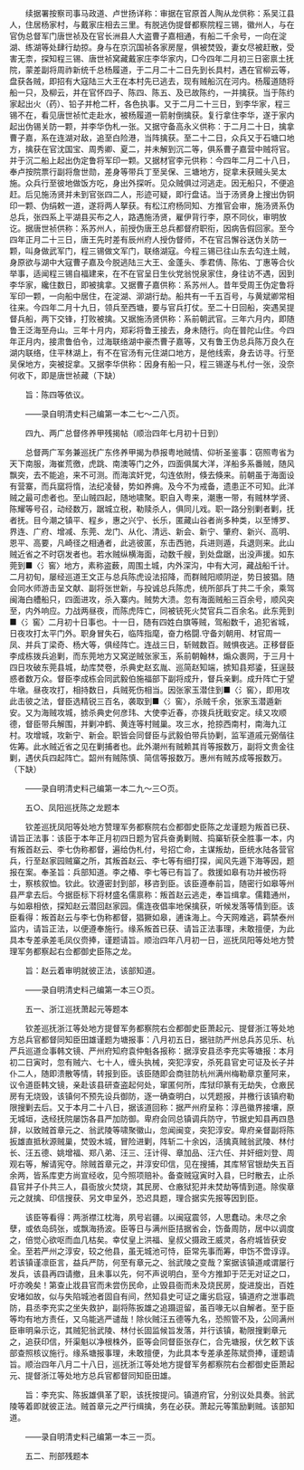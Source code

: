 <!-- { "loadSidebar": true } -->
　　续据署按察司事马政道、卢世扬详称：审据在官原首人陶从龙供称：系吴江县人，住居杨家村，与戴家庄相去三里。有脱逃伪提督都察院程三锡，徽州人，与在官伪总督军门唐世祯及在官长洲县人大盗曹子嘉相通，有船二千余号，一向在淀湖、练湖等处肆行劫掠。身与在京沉国祯各家房屋，俱被焚毁，妻女尽被赶散，受害无柰，探知程三锡、唐世祯窝藏戴家庄李华家内，□今四年二月初三日密禀土抚院，蒙差副将周祚新统千总杨履道，于二月二十二日先到长具村，遇在官柳云等，盘获各贼，即招有大寇陆三大王在本村先已逃去，现有贼船沉在河内。杨履道随将船一只，及柳云，并在官怀四子、陈四、陈五、及已故陈约，一并擒获。当于陈约家起出火（药）、铅子并枪二杆，各色执事。又于二月二十三日，到李华家，程三锡不在，看见唐世祯忙走赴水，被杨履道一箭射倒擒获。复行拿住李华，遂于家内起出伪锡关防一颗，并李华伪札一张。又据守备高永义供称：于二月二十日，擒拿曹子嘉，系在连湖对敌，追至白险港，当阵擒获。至二十二日，众兵又于石塘口地方，擒获在官沈国宝、周秀卿、夏二，并未解到沉二等，俱系曹子嘉营中贼将官。并于沉二船上起出伪定鲁将军印一颗。又据材官李元供称：今四年二月二十八日，奉卢按院票行副将詹世勋，差身等带兵丁至吴保、三塘地方，捉拿未获贼头吴太施。众兵行至彼地做饭方吃，身出外探听。见众贼俱过河逃走。因无船只，不便追赶。后见施汤贤并未到官张四二人，形迹可疑，即行盘诘。当于汤贤身上搜出伪铜印一颗、伪绢敕一道，遂将两人拏获。有松江府杨同知、方推官会审，施汤贤系伪总兵，张四系上平湖县买布之人，路遇施汤贤，雇伊背行李，原不同伙，审明放讫。据唐世祯供称：系苏州人，前授伪唐王总兵都督府职衔，因病告假回家。至今四年正月二十三日，唐王先时差有辰州府人授伪督师，不在官吕懈谷送伪关防一颗，叫身做武军门，程三锡做文军门，联络湖寇。今程三锡已往山东去勾连土贼，身原欲与湖中大寇曹子嘉及今脱逃陆三大王、金蓬头、季君倩、陈佑、丁惠等合伙举事，适闻程三锡自福建来，在不在官呈日生伙党翁悦泉家住，身往访不遇，因到李华家，纔住数日，即被擒拿。又据曹子嘉供称：系苏州人。昔年受周王伪定鲁将军印一颗，一向船中居住，在淀湖、泖湖行劫。船共有一千五百号，与黄斌卿常相往来。今四年二月十九日，领兵至西塘，要与官兵打仗。至二十日回船，突遇吴提督兵船，两下交锋，打败被擒。又据施汤贤供称：系前朝武官。三年六月内，即随鲁王泛海至舟山。三年十月内，郑彩将鲁王接去，身未随行。向在普陀山住。今四年正月内，接肃鲁伯令，过海联络湖中豪杰曹子嘉等，又有鲁王伪总兵陈万良久在湖内联络，住平林湖上，有不在官汤有元住湖口地方，是他线索，身去访寻。行至吴保地方，突被捉拿。又据李华供称：因身有船一只，程三锡遂与札付一张，没奈何收下，即是唐世祯藏（下缺）

　　旨：陈四等依议。

　　——录自明清史料己编第一本二七～二八页。

　　四九、两广总督佟养甲残揭帖（顺治四年七月初十日到）

　　总督两广军务兼巡抚广东佟养甲揭为恭报粤地贼情、仰祈圣鉴事：窃照粤省为天下南服，海崔荒徼，虎跳、南澳等门之外，四面俱属大洋，洋船多系番贼，随风飘突，去不能追，来不可测。而海滨奸党，勾连依附，倏去倏来。前朝虽于海面设有营寨，而兵窳将惰，法纪凌替，势如养痈。及今不为戒备，遗患正不可知。此洋贼之最可虑者也。至山贼四起，随地啸聚。职自入粤来，潮惠一带，有贼林学贤、陈耀等号召，动经数万，踞城立税，勒赎杀人，俱同儿戏。职一路分别剿者剿，抚者抚。目今潮之镇平、程乡，惠之兴宁、长乐，匿藏山谷者尚多种类，以至博罗、界连、广府、增减、东莞、龙门、从化、清远、新会、新宁、肇府、新兴、高明、恩平、高要，凡崎径之相通者，此逃彼匿，东击西驰，兵进则遁，兵退则来。此山贼近省之不时窃发者也。若水贼纵横海面，动数千艘，到处盘踞，出没声援。如东莞到■〈氵窖〉地方，素称盗薮，周围土城，内外深沟，中有大河，藏战船千计。二月初旬，屡经巡道王文正与总兵陈虎设法招降，而群贼阳顺阴逆，势日披猖。随会同水师游击呈文献、副将张世新，与投诚总兵陈虎，统所部兵丁共二千余，乘驾闽海白艚船只，四面进攻，杀入寨内。贼势大溃。忽有海面贼船三百余号，顺风突至，内外响应。力战两昼夜，而陈虎阵亡，同被铳死火焚官兵二百余名。此东莞到■〈氵窖〉二月初十日事也。十一日，随有四姓白旗等贼，驾船数千，追犯省城，日夜攻打太平门外。职身冒失石，临阵指麾，奋力格闘.守备刘朝用、材官周一凤、并兵丁梁奇、杨大等，俱经阵亡。连战三日，斩贼数百。贼惧夜逃。正移督臣李成栋拨兵追剿，而东莞地方又窝逆贼张家玉，系前朝翰林，煽众裹网，于三月十四日攻破东莞县城，劫库焚卷，杀典史赵玄胤、巡简赵知端，掳知县郑鋈，狂逞鼓惑者数万众。督臣李成栋会同武毅伯施福部下副将成升，督兵亲剿。成升阵亡于望牛墩。昼夜攻打，相持数日，兵贼死伤相当。因张家玉潜住到■〈氵窖〉，即用攻此击彼之法，督臣选精锐三百名，袭取到■〈氵窖〉，杀贼千余，张家玉潜遁新安。又为海贼攻城，掳杀典史何彦玮、大使李近春，亦拨兵抚戢安定。续又攻顺德，督臣带兵解围，并剿冲鹤、黄连等村贼巢。攻三水，抢掠西南村，南海九江村。攻增城，攻新宁、新会。职皆会同督臣与武毅伯带兵协剿，监军道戚元弼偕往佐筹。此水贼近省之见在剿捕者也。此外潮州有贼赖其肖等报数万，副将文贵金往剿，遇伏兵四起阵亡。韶州有贼陈慎、简信等报数万。惠州有贼苏成等报数万。（下缺）

　　——录自明清史料己编第一本二九～三○页。

　　五○、凤阳巡抚陈之龙题本

　　钦差巡抚凤阳等处地方赞理军务都察院右佥都御史臣陈之龙谨题为叛首已获、请旨正法事：该臣于本年正月初四日题为官兵奋勇剿贼、捣窼斩获全胜事一本，内有叛首赵云、李七伪称都督，遍给伪札付，号招亡命，主谋叛劫，臣统水陆各营官兵，行至赵家园贼窼之所，其叛首赵云、李七等有细打探，闻风先遁下海等因，题报在案。奉圣旨：兵部知道。李之椿、李七等已有旨了。救援如皋有功并被伤将士，察核叙恤。钦此。钦遵密封到部，移咨到臣。该臣遵奉前旨，随密行如皋等州县严拿去后。今据臣标下将材盛名儒禀称：叛首赵云逃走，奉旨缉拿。儒籍通州，与如皋相依，探知赵云潜回赵家园。儒连夜倡率地保擒获，听候发落等情到臣。该臣看得：叛首赵云与李七伪称都督，猖獗如皋，逋诛海上。今天网难逃，羁禁泰州监内，请旨正法，以便遵奉施行。缘系叛首已获、请旨正法事理，未敢擅便，为此具本专差承差毛凤仪赍捧，谨题请旨。顺治四年八月初一日，巡抚凤阳等处地方赞理军务都察起右佥都御史臣陈之龙。

　　旨：赵云着审明就彼正法，该部知道。

　　——录自明清史料己编第一本三○页。

　　五一、浙江巡抚萧起元等题本

　　钦差巡抚浙江等处地方提督军务都察院右佥都御史臣萧起元、提督浙江等处地方总兵官都督同知臣田雄谨题为塘报事：八月初五日，据驻防严州总兵苏见乐、杭严兵巡道佥事韩文镜、严州府知府袁仲魁各报称：据淳安县丞李充实等塘报：本月初二日寅时，忽有贼六、七十人，缠头执械，突犯淳安，杀死县官史可证及长子并仆二人，随即溃散等情，转报到臣。该臣随即会商驻防杭州满州梅勒章京董阿来，议令道臣韩文镜，亲赴该县研查盗起何处，窜匿何所，库狱印篆有无劫失，仓廒民房有无烧毁，该镇何不预先设兵御防，逐一确查明白，以凭题报，并檄行该镇府勒限搜剿去后。又于本月二十八日，据该道回称：据严州府呈称：淳邑徽界接壤，原无城垣，迭经抚院屡饬各县严加防御。卑府会同总镇调兵防守，节据史知县再四恳辞，以致贼首章元之、翁武陵等啸聚徽山，忽闻闽变，突犯淳安。卑府亲督副将陈扳雄直抵秋源贼巢，焚毁木城，冒险进剿，阵斩二十余凶，活擒真贼翁武陵、林付长、汪五德、姚增福、郑八弟、汪三、汪计得、章加品、汪六任、并奸细刘登、周观右等，解请宪夺。除贼首章元之，并淳安印信，见在搜捕，其库帑官银劫失五百余两，皆系库吏方尚宣经收，见今照项赔补。备查贼寇寅时入县，巳时散去，止杀县官并子仆共三人，县衙放火焚烧，其民房、仓廒狱犯并未焚劫等情到道。除俟章元之就擒、印信搜获、另文申呈外，恐迟具题，理合据实先报等因到臣。

　　该臣等看得：两浙襟江枕海，夙号岩疆。以闽寇震邻，人思蠢动。未尽之余孽，或依岛鸱张，或飘海扬波。臣等日与满州臣拮据省会，饬备周防，居中以调度之，倍觉心欲呕而血几枯矣。幸仗皇上洪福、皇叔父摄政王威灵，各府城皆获安全。至若严州之淳安，较之他县，虽无城池可恃，臣常先事而筹，申饬不啻谆谆。若该镇谨凛臣言，益兵严防，何至有章元之、翁武陵之变哉？案据该镇道咸谓屡行发兵，该县再四请撤，且未事以先，何不声说明白，至今方推卸于茫无对证之口，吁亦晚矣！第查止戕县官而未尝伤民命，止毁县衙而未及烧民房，旋进旋出，百姓安堵如故，似与失陷城池者固自有间，然知县史可证之庸劣启寇，镇道府之泄事疏防，县丞李充实之坐失救护，副将陈扳雄之追蹑逗留，虽百喙无以自解者。至于臣等均有地方责任，又乌能逃严谴哉！除伙贼汪五德等九名，恐照管不及，公同满州臣审明枭示讫，其贼犯翁武陵、林付长固监候旨发落，并行该镇，勒限搜剿章元之，追获印信，歼渠魁以净根株外，臣等会同督臣张存仁，合先塘报，伏乞敕下该部查照核议施行。缘系塘报事理，未敢擅便，为此具本专差承差陈斌赍捧，谨题请旨。顺治四年八月二十八日，巡抚浙江等处地方提督军务都察院右佥都御史臣萧起元、提督浙江等处地方总兵官都督同知臣田雄。

　　旨：李充实、陈扳雄俱革了职，该抚按提问。镇道府官，分别议处具奏。翁武陵等着即就彼正法。贼首章元之严行缉擒，务在必获。萧起元等策励剿贼。该部知道。

　　——录自明清史料己编第一本三一页。

　　五二、刑部残题本

